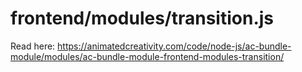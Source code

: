 # frontend/modules/transition.js

Read here: <https://animatedcreativity.com/code/node-js/ac-bundle-module/modules/ac-bundle-module-frontend-modules-transition/>
